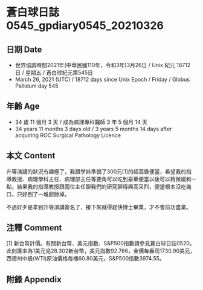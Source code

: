 [_metadata_:encoding]: - "utf-8"
[_metadata_:language]: - "zh-Hant-TW"
[_metadata_:fileformat]: - "markdown"
[_metadata_:MIME_type]: - "text/plain"
[_metadata_:markdown_version]: - "commonmark version 0.29"
[_metadata_:markdown_spec]: - "https://spec.commonmark.org/0.29/"

# 蒼白球日誌0545_gpdiary0545_20210326 #

## 日期 Date ##

* 世界協調時間2021年(中華民國110年，令和3年)3月26日 / Unix 紀元 18712 日 / 星期五 / 蒼白球紀元第545日
* March 26, 2021 (UTC) / 18712 days since Unix Epoch / Friday / Globus Pallidum day 545

## 年齡 Age ##

* 34 歲 11 個月 3 天 / 成為病理專科醫師 3 年 5 個月 14 天
* 34 years 11 months 3 days old / 3 years 5 months 14 days after acquiring ROC Surgical Pathology Licence

## 本文 Content ##

升等演講的狀況有趣極了，我跟學姊準備了300元[1]的超高級便當，希望我的指導教授、病理學科主任、病理部主任等要角可以吃到豪華便當以後可以稍微緩和一點，結果我的指導教授跟兩位主任聊我們的研究聊得興高采烈，便當根本沒吃幾口，只好倒了一堆廚餘掉。

不過好歹是拿到升等演講簽名了，接下來就得趕快博士畢業，才不會前功盡棄。

## 注釋 Comment ##

[1] 新台幣計價。有關新台幣、美元指數、S&P500指數請參見蒼白球日誌0520。此刻匯率為1美元兌28.302新台幣，美元指數92.766，金價每盎司1730.90美元，西德州中級(WTI)原油價格每桶60.80美元，S&P500指數3974.55。

## 附錄 Appendix ##

